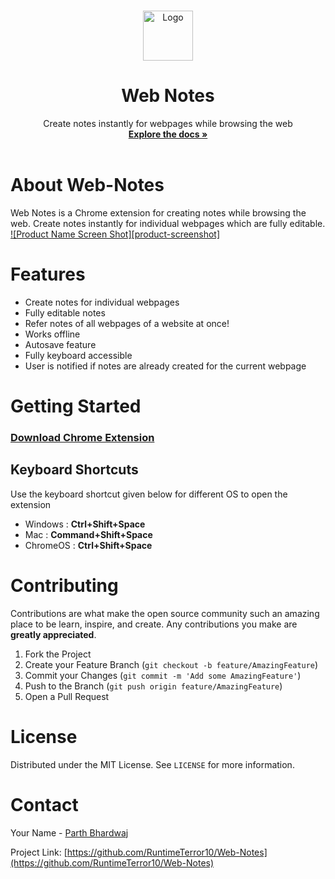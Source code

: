 
<!-- PROJECT LOGO -->
<br />
<p align="center">
  <a href="https://github.com/othneildrew/Best-README-Template">
    <img src="images/logo.png" alt="Logo" width="80" height="80">
  </a>

  <h1 align="center">Web Notes</h1>

  <p align="center">
   Create notes instantly for webpages while browsing the web
    <br />
    <a href="https://github.com/RuntimeTerror10/Web-Notes"><strong>Explore the docs »</strong></a>
    <br />
    <br />
    
  </p>
</p>


<!-- ABOUT THE PROJECT -->
# About Web-Notes


Web Notes is a Chrome extension for creating notes while browsing the web. Create notes instantly for individual webpages which are fully editable.  
[![Product Name Screen Shot][product-screenshot]](https://example.com)


# Features
<ul>
<li>Create notes for individual webpages</li>
  <li>Fully editable notes</li>
  <li>Refer notes of all webpages of a website at once!</li>
  <li>Works offline</li>
  <li>Autosave feature</li>
  <li>Fully keyboard accessible</li>
  <li>User is notified if notes are already created for the current webpage</li>
  
</ul>

<!-- GETTING STARTED -->
# Getting Started
  ### [Download Chrome Extension](https://twitter.com/parth_codes)
  ### <h2>Keyboard Shortcuts</h2>
  <p>Use the keyboard shortcut given below for different OS to open the extension<p>
  <ul>
    <li>Windows : <b>Ctrl+Shift+Space</b></li>
    <li>Mac : <b>Command+Shift+Space</b></li>
    <li>ChromeOS : <b>Ctrl+Shift+Space</b></li>
</ul>

# Contributing

Contributions are what make the open source community such an amazing place to be learn, inspire, and create. Any contributions you make are **greatly appreciated**.

1. Fork the Project
2. Create your Feature Branch (`git checkout -b feature/AmazingFeature`)
3. Commit your Changes (`git commit -m 'Add some AmazingFeature'`)
4. Push to the Branch (`git push origin feature/AmazingFeature`)
5. Open a Pull Request



<!-- LICENSE -->
# License

Distributed under the MIT License. See `LICENSE` for more information.



<!-- CONTACT -->
# Contact

Your Name - [Parth Bhardwaj](https://twitter.com/parth_codes) 

Project Link: [https://github.com/RuntimeTerror10/Web-Notes](https://github.com/RuntimeTerror10/Web-Notes)


